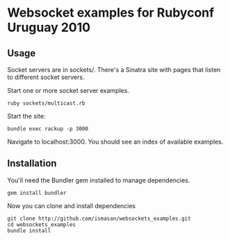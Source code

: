 # Websocket examples for Rubyconf Uruguay 2010

## Usage

Socket servers are in sockets/. There's a Sinatra site with pages that listen to different socket servers.

Start one or more socket server examples.

    ruby sockets/multicast.rb
    

Start the site:

    bundle exec rackup -p 3000
    
Navigate to localhost:3000. You should see an index of available examples.

## Installation

You'll need the Bundler gem installed to manage dependencies.

    gem install bundler
    
Now you can clone and install dependencies

    git clone http://github.com/ismasan/websockets_examples.git
    cd websockets_examples
    bundle install